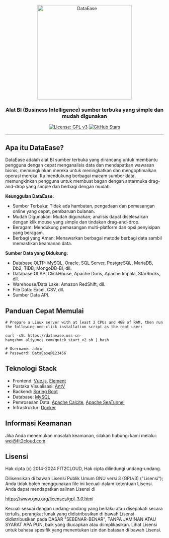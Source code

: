 <p align="center"><a href="https://dataease.io"><img src="https://dataease.oss-cn-hangzhou.aliyuncs.com/img/dataease-logo.png" alt="DataEase" width="300" /></a></p>
<h3 align="center">Alat BI (Business Intelligence) sumber terbuka yang simple dan mudah digunakan</h3>
<p align="center">
  <a href="https://www.gnu.org/licenses/gpl-3.0.html"><img src="https://img.shields.io/github/license/dataease/dataease?color=%231890FF" alt="License: GPL v3"></a>
  <a href="https://github.com/dataease/dataease"><img src="https://img.shields.io/github/stars/dataease/dataease?color=%231890FF&style=flat-square" alt="GitHub Stars"></a>
</p>

------------------------------

## Apa itu DataEase?

DataEase adalah alat BI sumber terbuka yang dirancang untuk membantu pengguna dengan cepat menganalisis data dan mendapatkan wawasan bisnis, memungkinkan mereka untuk meningkatkan dan mengoptimalkan operasi mereka. Itu mendukung berbagai macam sumber data, memungkinkan pengguna untuk membuat bagan dengan antarmuka drag-and-drop yang simple dan berbagi dengan mudah.

**Keunggulan DataEase:**

-   Sumber Terbuka: Tidak ada hambatan, pengadaan dan pemasangan online yang cepat, pembaruan bulanan.
-   Mudah Digunakan: Mudah digunakan; analisis dapat diselesaikan dengan klik mouse yang simple dan tindakan drag-and-drop.
-   Beragam: Mendukung pemasangan multi-platform dan opsi penyisipan yang beragam.
-   Berbagi yang Aman: Menawarkan berbagai metode berbagi data sambil memastikan keamanan data.

**Sumber Data yang Didukung:**

-   Database OLTP: MySQL, Oracle, SQL Server, PostgreSQL, MariaDB, Db2, TiDB, MongoDB-BI, dll.
-   Database OLAP: ClickHouse, Apache Doris, Apache Impala, StarRocks, dll.
-   Warehouse/Data Lake: Amazon RedShift, dll.
-   File Data: Excel, CSV, dll.
-   Sumber Data API.

## Panduan Cepat Memulai

```
# Prepare a Linux server with at least 2 CPUs and 4GB of RAM, then run the following one-click installation script as the root user:

curl -sSL https://dataease.oss-cn-hangzhou.aliyuncs.com/quick_start_v2.sh | bash

# Username: admin
# Password: DataEase@123456
```
## Teknologi Stack

-   Frontend: [Vue.js](https://vuejs.org/), [Element](https://element.eleme.cn/)
-   Pustaka Visualisasi: [AntV](https://antv.vision/zh)
-   Backend: [Spring Boot](https://spring.io/projects/spring-boot)
-   Database: [MySQL](https://www.mysql.com/)
-   Pemrosesan Data: [Apache Calcite](https://github.com/apache/calcite/), [Apache SeaTunnel](https://github.com/apache/seatunnel)
-   Infrastruktur: [Docker](https://www.docker.com/)

## Informasi Keamanan

Jika Anda menemukan masalah keamanan, silakan hubungi kami melalui: wei@fit2cloud.com.

## Lisensi

Hak cipta (c) 2014-2024 FIT2CLOUD, Hak cipta dilindungi undang-undang.

Dilisensikan di bawah Lisensi Publik Umum GNU versi 3 (GPLv3) ("Lisensi"); Anda tidak boleh menggunakan file ini kecuali dalam ketentuan Lisensi. Anda dapat mendapatkan salinan Lisensi di

https://www.gnu.org/licenses/gpl-3.0.html

Kecuali sesuai dengan undang-undang yang berlaku atau disepakati secara tertulis, perangkat lunak yang didistribusikan di bawah Lisensi didistribusikan pada DASAR "SEBENAR-BENAR", TANPA JAMINAN ATAU SYARAT APA PUN, baik yang diucapkan atau diimplikasikan. Lihat Lisensi untuk bahasa spesifik yang menentukan izin dan batasan di bawah Lisensi.

